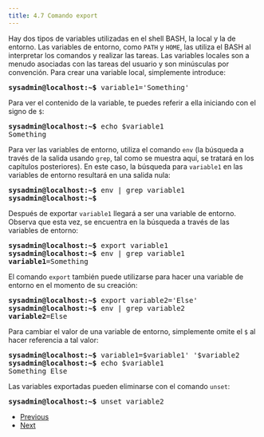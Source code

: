 ```yaml
---
title: 4.7 Comando export
---
```


Hay dos tipos de variables utilizadas en el shell BASH, la local y la de entorno. Las variables de entorno, como `PATH` y `HOME`, las utiliza el BASH al interpretar los comandos y realizar las tareas. Las variables locales son a menudo asociadas con las tareas del usuario y son minúsculas por convención. Para crear una variable local, simplemente introduce:

<pre class="content_terminal"><strong><span class="ansi-green">sysadmin@localhost</span>:<span class="ansi-blue">~</span>$</strong> variable1='Something'
</pre>

Para ver el contenido de la variable, te puedes referir a ella iniciando con el signo de `$`:

<pre class="content_terminal"><strong><span class="ansi-green">sysadmin@localhost</span>:<span class="ansi-blue">~</span>$</strong> echo $variable1                               
Something</pre>

Para ver las variables de entorno, utiliza el comando `env` (la búsqueda a través de la salida usando `grep`, tal como se muestra aquí, se tratará en los capítulos posteriores). En este caso, la búsqueda para `variable1` en las variables de entorno resultará en una salida nula:

<pre class="content_terminal"><strong><span class="ansi-green">sysadmin@localhost</span>:<span class="ansi-blue">~</span>$</strong> env | grep variable1                          
<strong><span class="ansi-green">sysadmin@localhost</span>:<span class="ansi-blue">~</span>$</strong></pre>

Después de exportar `variable1` llegará a ser una variable de entorno. Observa que esta vez, se encuentra en la búsqueda a través de las variables de entorno:

<pre class="content_terminal"><strong><span class="ansi-green">sysadmin@localhost</span>:<span class="ansi-blue">~</span>$</strong> export variable1                              
<strong><span class="ansi-green">sysadmin@localhost</span>:<span class="ansi-blue">~</span>$</strong> env | grep variable1                         
<strong><span class="ansi-red">variable1</span></strong>=Something</pre>

El comando `export` también puede utilizarse para hacer una variable de entorno en el momento de su creación:

<pre class="content_terminal"><strong><span class="ansi-green">sysadmin@localhost</span>:<span class="ansi-blue">~</span>$</strong> export variable2='Else'                       
<strong><span class="ansi-green">sysadmin@localhost</span>:<span class="ansi-blue">~</span>$</strong> env | grep variable2                         
<strong><span class="ansi-red">variable2</span></strong>=Else</pre>

Para cambiar el valor de una variable de entorno, simplemente omite el `$` al hacer referencia a tal valor:

<pre class="content_terminal"><strong><span class="ansi-green">sysadmin@localhost</span>:<span class="ansi-blue">~</span>$</strong> variable1=$variable1' '$variable2            
<strong><span class="ansi-green">sysadmin@localhost</span>:<span class="ansi-blue">~</span>$</strong> echo $variable1                               
Something Else</pre>

Las variables exportadas pueden eliminarse con el comando `unset`:

<pre class="content_terminal"><strong><span class="ansi-green">sysadmin@localhost</span>:<span class="ansi-blue">~</span>$</strong> unset variable2</pre>

* [ Previous](https://content.netdevgroup.com/contents/linux-essentials-es/4/4.6)
* [Next ](https://content.netdevgroup.com/contents/linux-essentials-es/4/4.8)
